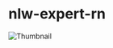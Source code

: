 # nlw-expert-rn

![Thumbnail](https://github.com/Fransuelton/nlw-expert-rn/assets/107893416/8e95abea-c1f2-45db-8be6-f3269eb6b23b)
